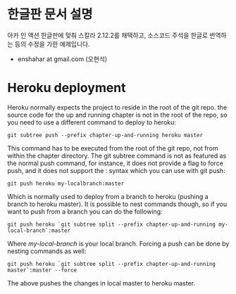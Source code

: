 한글판 문서 설명
=================
아카 인 액션 한글판에 맞춰 스칼라 2.12.2를 채택하고, 소스코드 주석을 한글로 번역하는 등의 수정을 가한 예제입니다.

- enshahar at gmail.com (오현석)

Heroku deployment
=================

Heroku normally expects the project to reside in the root of the git repo.
the source code for the up and running chapter is not in the root of the repo, so you need to use a different command to deploy to heroku:

    git subtree push --prefix chapter-up-and-running heroku master

This command has to be executed from the root of the git repo, not from within the chapter directory.
The git subtree command is not as featured as the normal push command, for instance, it does not provide a flag to force push,
and it does not support the <local-branch>:<remote-branch> syntax which you can use with git push:

    git push heroku my-localbranch:master

Which is normally used to deploy from a branch to heroku (pushing a branch to heroku master).
It is possible to nest commands though, so if you want to push from a branch you can do the following:

    git push heroku `git subtree split --prefix chapter-up-and-running my-local-branch`:master

Where *my-local-branch* is your local branch.
Forcing a push can be done by nesting commands as well:

    git push heroku `git subtree split --prefix chapter-up-and-running master`:master --force

The above pushes the changes in local master to heroku master.


